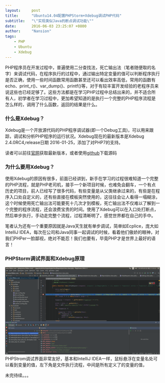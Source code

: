```yaml
---
layout:     post
title:      "Ubuntu14.04配置PHPStorm+Xdebug调试PHP代码"
subtitle:   "\"实现类似Java的断点调试功能\""
date:       2016-06-03 23:25:07 +0800
author:     "Nansion"
tags:
    - PHP
    - Ubuntu
    - Xdebug
---
```


PHP程序员在开发过程中，普遍使用二分查找法，死亡输出法（笔者随便取的名字）来调试代码，在程序执行的过程中，通过输出特定变量的值可以判断程序执行是否正确，使用一些时间函数常用函数甚至还可以看出效率高低，常用的函数有echo、print_r()、var_dump()、printf()等，对于有较丰富开发经验的老程序员来说这些也已经足够了。这些方法都是在学习PHP过程中总结出来的，并不适合所有人，初学者在学习过程中，更加希望知道的是执行一个完整的PHP程序流程是怎么样的，调用了什么函数，返回的结果是什么。

### 什么是Xdebug？

Xdebug是一个开放源代码的PHP程序调试器(即一个Debug工具)，可以用来跟踪，调试和分析PHP程序的运行状况。Xdebug现在的最新版本是Xdebug 2.4.0RC4,release日期 2016-01-25，添加了对PHP7的支持。

读者可以前往[官网](https://xdebug.org/)获取最新版本，或者使用[github](https://github.com/xdebug/xdebug)下载源码 

### 为什么要用Xdebug？
使用Xdebug的原因有很多，前面已经讲到，新手在学习的过程很难知道一个完整的PHP流程，就是PHP老司机，接手一个新项目时候，也难免会翻车，一个有点历史的项目，前人已经写了很多代码，有些变量是从父类继承过来的，有些是在程序入口处自定义的，还有些直接在模板突然使用的，这往往会让人看得一塌糊涂，这个时候使用死亡输出法可能要死十几次才到模板，死亡输出法不仅难以了解到一个完整的程序流程，还会浪费宝贵的时间。使用了Xdebug可以在入口处打断点，然后单步执行，手动走完整个流程，过程清晰明了，感觉世界都在自己的手中。

笔者认为还有一个重要原因就是Java天生就有单步调试，简单如Ecplice，庞大如IntelliJ IDEA，每次在公司和Java同事一起调试的时候，看着他们傲娇的眼神，对我们PHPer一脸鄙视，绝对不能忍！我们也要有，毕竟PHP才是世界上最好的语言！

### PHPStorm调试界面和Xdebug原理
![PHPStorm调试界面](/img/20160603-1.png)
PHPStrom调试界面非常友好，基本和IntelliJ IDEA一样，鼠标悬浮在变量名处可以看到变量的值，左下角是文件执行流程，中间是所有定义了的变量的值，

未完待续。。。

